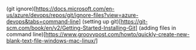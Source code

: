 (git ignore)[https://docs.microsoft.com/en-us/azure/devops/repos/git/ignore-files?view=azure-devops&tabs=command-line]
(setting up git)[https://git-scm.com/book/en/v2/Getting-Started-Installing-Git]
(adding files in command line)[https://www.groovypost.com/howto/quickly-create-new-blank-text-file-windows-mac-linux/]
